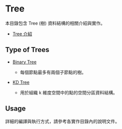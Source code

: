 # Tree

本目錄包含 Tree (樹) 資料結構的相關介紹與實作。

- [Tree 介紹](introduction.md)

## Type of Trees

- [Binary Tree](binary_tree/)
  - 每個節點最多有兩個子節點的樹。

- [KD Tree](kd_tree/)
  - 用於組織 k 維度空間中的點的空間分區資料結構。

## Usage

詳細的編譯與執行方式，請參考各實作目錄內的說明文件。
